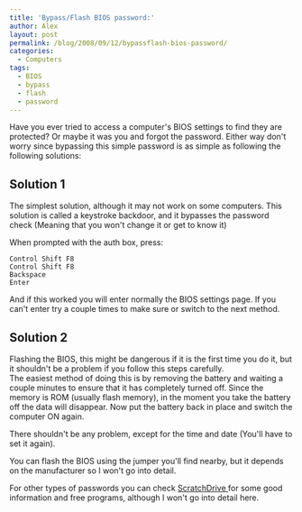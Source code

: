 ```yaml
---
title: 'Bypass/Flash BIOS password:'
author: Alex
layout: post
permalink: /blog/2008/09/12/bypassflash-bios-password/
categories:
  - Computers
tags:
  - BIOS
  - bypass
  - flash
  - password
---
```


Have you ever tried to access a computer\'s BIOS settings to find they are protected? Or maybe it was you and forgot the password. Either way don\'t worry since bypassing this simple password is as simple as following the following solutions:

## Solution 1

The simplest solution, although it may not work on some computers. This solution is called a keystroke backdoor, and it bypasses the password check (Meaning that you won\'t change it or get to know it)

When prompted with the auth box, press:

    Control Shift F8
    Control Shift F8
    Backspace
    Enter
    

And if this worked you will enter normally the BIOS settings page. If you can\'t enter try a couple times to make sure or switch to the next method.

## Solution 2

Flashing the BIOS, this might be dangerous if it is the first time you do it, but it shouldn\'t be a problem if you follow this steps carefully.  
The easiest method of doing this is by removing the battery and waiting a couple minutes to ensure that it has completely turned off. Since the memory is ROM (usually flash memory), in the moment you take the battery off the data will disappear. Now put the battery back in place and switch the computer ON again.

There shouldn\'t be any problem, except for the time and date (You\'ll have to set it again).

You can flash the BIOS using the jumper you\'ll find nearby, but it depends on the manufacturer so I won\'t go into detail.

For other types of passwords you can check [ScratchDrive ][1] for some good information and free programs, although I won\'t go into detail here.  

 [1]: http://scratchdrive.com/downloads.php
